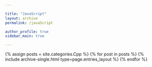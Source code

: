 ```yaml
---

title: "JavaScript"
layout: archive
permalink: /javaScript

author_profile: true
sidebar_main: true

---
```


{% assign posts = site.categories.Cpp %}
{% for post in posts %} 
  {% include archive-single.html type=page.entries_layout %} 
{% endfor %}
